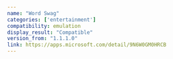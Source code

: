 ```yaml
---
name: "Word Swag"
categories: ['entertainment']
compatibility: emulation
display_result: "Compatible"
version_from: "1.1.1.0"
link: https://apps.microsoft.com/detail/9N6W0GM0HRCB
---
```

